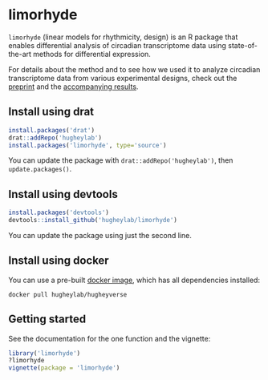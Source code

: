 # limorhyde
`limorhyde` (linear models for rhythmicity, design) is an R package that enables differential analysis of circadian transcriptome data using state-of-the-art methods for differential expression.

For details about the method and to see how we used it to analyze circadian transcriptome data from various experimental designs, check out the [preprint](https://doi.org/10.1101/283622) and the [accompanying results](https://figshare.com/s/31dcb1346ef7f4268aa6).

## Install using drat
```R
install.packages('drat')
drat::addRepo('hugheylab')
install.packages('limorhyde', type='source')
```
You can update the package with `drat::addRepo('hugheylab')`, then `update.packages()`.

## Install using devtools
```R
install.packages('devtools')
devtools::install_github('hugheylab/limorhyde')
```
You can update the package using just the second line.

## Install using docker
You can use a pre-built [docker image](https://hub.docker.com/r/hugheylab/hugheyverse), which has all dependencies installed:
```
docker pull hugheylab/hugheyverse
```

## Getting started
See the documentation for the one function and the vignette:
```R
library('limorhyde')
?limorhyde
vignette(package = 'limorhyde')
```
